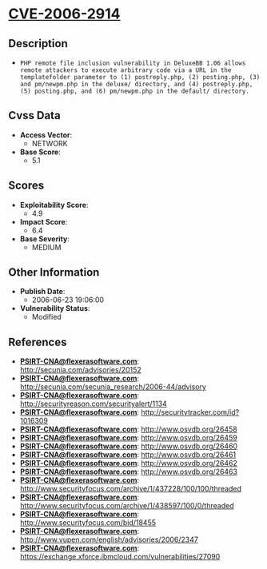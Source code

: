 
# [CVE-2006-2914](http://secunia.com/advisories/20152)

## Description

- `PHP remote file inclusion vulnerability in DeluxeBB 1.06 allows remote attackers to execute arbitrary code via a URL in the templatefolder parameter to (1) postreply.php, (2) posting.php, (3) and pm/newpm.php in the deluxe/ directory, and (4) postreply.php, (5) posting.php, and (6) pm/newpm.php in the default/ directory.`

## Cvss Data

- **Access Vector**:
  - NETWORK
- **Base Score**:
  - 5.1

## Scores

- **Exploitability Score**:
  - 4.9
- **Impact Score**:
  - 6.4
- **Base Severity**:
  - MEDIUM

## Other Information

- **Publish Date**:
  - 2006-06-23 19:06:00
- **Vulnerability Status**:
  - Modified

## References

- **PSIRT-CNA@flexerasoftware.com**: http://secunia.com/advisories/20152
- **PSIRT-CNA@flexerasoftware.com**: http://secunia.com/secunia_research/2006-44/advisory
- **PSIRT-CNA@flexerasoftware.com**: http://securityreason.com/securityalert/1134
- **PSIRT-CNA@flexerasoftware.com**: http://securitytracker.com/id?1016309
- **PSIRT-CNA@flexerasoftware.com**: http://www.osvdb.org/26458
- **PSIRT-CNA@flexerasoftware.com**: http://www.osvdb.org/26459
- **PSIRT-CNA@flexerasoftware.com**: http://www.osvdb.org/26460
- **PSIRT-CNA@flexerasoftware.com**: http://www.osvdb.org/26461
- **PSIRT-CNA@flexerasoftware.com**: http://www.osvdb.org/26462
- **PSIRT-CNA@flexerasoftware.com**: http://www.osvdb.org/26463
- **PSIRT-CNA@flexerasoftware.com**: http://www.securityfocus.com/archive/1/437228/100/100/threaded
- **PSIRT-CNA@flexerasoftware.com**: http://www.securityfocus.com/archive/1/438597/100/0/threaded
- **PSIRT-CNA@flexerasoftware.com**: http://www.securityfocus.com/bid/18455
- **PSIRT-CNA@flexerasoftware.com**: http://www.vupen.com/english/advisories/2006/2347
- **PSIRT-CNA@flexerasoftware.com**: https://exchange.xforce.ibmcloud.com/vulnerabilities/27090
